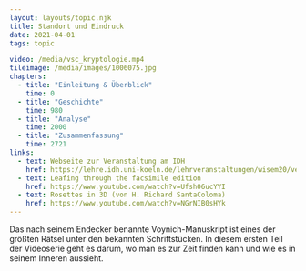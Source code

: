```yaml
---
layout: layouts/topic.njk
title: Standort und Eindruck
date: 2021-04-01
tags: topic

video: /media/vsc_kryptologie.mp4
tileimage: /media/images/1006075.jpg
chapters:
  - title: "Einleitung & Überblick"
    time: 0
  - title: "Geschichte"
    time: 980
  - title: "Analyse"
    time: 2000
  - title: "Zusammenfassung"
    time: 2721
links:
  - text: Webseite zur Veranstaltung am IDH
    href: https://lehre.idh.uni-koeln.de/lehrveranstaltungen/wisem20/verarbeitung-enigmatischer-schriftstucke-1/
  - text: Leafing through the facsimile edition
    href: https://www.youtube.com/watch?v=Ufsh06ucYYI
  - text: Rosettes in 3D (von H. Richard SantaColoma)
    href: https://www.youtube.com/watch?v=NGrNIB0sHYk
---
```


Das nach seinem Endecker benannte Voynich-Manuskript ist eines der größten Rätsel unter den bekannten Schriftstücken. In diesem ersten Teil der Videoserie geht es darum, wo man es zur Zeit finden kann und wie es in seinem Inneren aussieht. 

